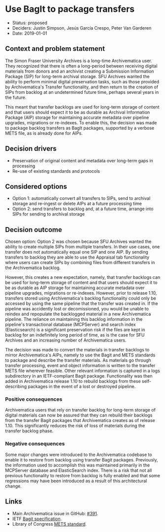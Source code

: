 # Use BagIt to package transfers

* Status: proposed
* Deciders: Justin Simpson, Jesús García Crespo, Peter Van Garderen
* Date: 2019-01-01

## Context and problem statement

The Simon Fraser University Archives is a long-time Archivematica user. They
recognized that there is often a long-period between receiving digital materials
from donors and an archivist creating a Submission Information Package (SIP) for
long-term archival storage. SFU Archives wanted the ability to perform minimal
digital preservation tasks, such as those provided by Archivematica's Transfer
functionality, and then return to the creation of SIPs from backlog at an
undetermined future time, perhaps several years in the future. 

This meant that transfer backlogs are used for long-term storage of content and
that users should expect it to be as durable as Archival Information Package (AIP)
storage for maintaining accurate metadata over pipeline upgrades, migrations or
re-indexes. To enable this, the decision was made to package backlog transfers as
BagIt packages, supported by a verbose METS file, as is already done for AIPs.

## Decision drivers

* Preservation of original content and metadata over long-term gaps in
  processing
* Re-use of existing standards and protocols

## Considered options

* Option 1: automatically convert all transfers to SIPs, send to archival
  storage and re-ingest or delete AIPs at a future processing time
* Option 2: send transfers to backlog and, at a future time, arrange into SIPs
  for sending to archival storage

## Decision outcome

Chosen option: Option 2 was chosen because SFU Archives wanted the ability to
create multiple SIPs from multiple transfers. In their use cases, one transfer
does not automatically equal one SIP and one AIP. By sending transfers to
backlog they are able to use the Appraisal tab functionality where users can
create SIPs by combining files from different transfers in the Archivematica
backlog. 

However, this creates a new expectation, namely, that transfer
backlogs can be used for long-term storage of content and that users should
expect it to be as durable as AIP storage for maintaining accurate metadata
over pipeline upgrades, migrations or re-indexes. However, prior to release
1.10, transfers stored using Archivematica's backlog functionality could only be
accessed by using the same pipeline that the transfer was created in. If the
pipeline was accidently lost or decomissioned, you would be unable to reindex
and repopulate the backlogged material in a new Archivematica pipeline. The
reliance on maintaining this backlog information in the pipeline's transactional
database (MCPServer) and search index (Elasticsearch) is a significant
preservation risk if the files are kept in backlog for an indefinitely long
period of time, as is the case for SFU Archives and an increasing number of
Archivematica users.

The decision was made to convert the materials in transfer backlogs to mirror
Archivematica's AIPs, namely to use the Bagit and METS standards to
package and describe the transfer materials. As materials go through transfer
processing, event and object information is written to the transfer METS file
wherever feasible. Other relevant information is captured in a logs subdirectory
in an IETF-compliant Bagit package. Functionality was then added in Archivematica
release 1.10 to rebuild backlogs from these self-describing packages in the event
of a lost or destroyed pipeline. 

### Positive consequences

Archivematica users that rely on transfer backlog for long-term storage of 
digital materials can now be assured that they can rebuild their backlogs from
the transfer Bagit packages that Archivematica creates as of release 1.10. This
significantly reduces the risk of loss of materials during the transfer backlog
phase.

### Negative consequences

Some major changes were introduced to the Archivematica codebase to enable it
to restore from backlog using transfer Bagit packages. Previously, the
information used to accomplish this was maintained primarily in the MCPServer
database and ElasticSearch index. There is a risk that not all previous
functionality to restore from backlog is fully enabled and that some 
regressions may have been introduced as a result of this architectural change.

## Links

* Main Archivematica issue in GitHub: [#391][0].
* IETF [Bagit specification][1].
* Library of Congress [METS standard][2].

[0]: https://github.com/archivematica/Issues/issues/391
[1]: https://tools.ietf.org/html/rfc8493
[2]: http://www.loc.gov/standards/mets/
